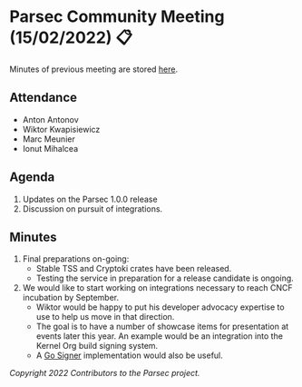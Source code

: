 # Parsec Community Meeting (15/02/2022) 📋

Minutes of previous meeting are stored
[here](https://github.com/parallaxsecond/community/tree/main/minutes).

## Attendance

- Anton Antonov
- Wiktor Kwapisiewicz
- Marc Meunier
- Ionut Mihalcea

## Agenda

1. Updates on the Parsec 1.0.0 release
2. Discussion on pursuit of integrations.

## Minutes

1. Final preparations on-going:
   - Stable TSS and Cryptoki crates have been released.
   - Testing the service in preparation for a release candidate is ongoing.
2. We would like to start working on integrations necessary to reach CNCF incubation by September.
   - Wiktor would be happy to put his developer advocacy expertise to use to help us move in that
      direction.
   - The goal is to have a number of showcase items for presentation at events later this year. An
      example would be an integration into the Kernel Org build signing system.
   - A [Go Signer](https://pkg.go.dev/crypto@go1.17.7#Signer) implementation would also be useful.

*Copyright 2022 Contributors to the Parsec project.*

